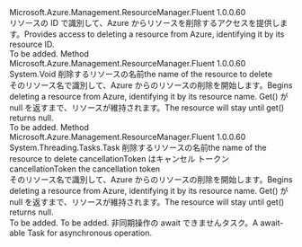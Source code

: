 <Type Name="ISupportsBeginDeletingByName" FullName="Microsoft.Azure.Management.ResourceManager.Fluent.Core.CollectionActions.ISupportsBeginDeletingByName">
  <TypeSignature Language="C#" Value="public interface ISupportsBeginDeletingByName" />
  <TypeSignature Language="ILAsm" Value=".class public interface auto ansi abstract ISupportsBeginDeletingByName" />
  <TypeSignature Language="DocId" Value="T:Microsoft.Azure.Management.ResourceManager.Fluent.Core.CollectionActions.ISupportsBeginDeletingByName" />
  <TypeSignature Language="VB.NET" Value="Public Interface ISupportsBeginDeletingByName" />
  <TypeSignature Language="F#" Value="type ISupportsBeginDeletingByName = interface" />
  <AssemblyInfo>
    <AssemblyName>Microsoft.Azure.Management.ResourceManager.Fluent</AssemblyName>
    <AssemblyVersion>1.0.0.60</AssemblyVersion>
  </AssemblyInfo>
  <Interfaces />
  <Docs>
    <summary>
            <span data-ttu-id="9ceba-101">リソースの ID で識別して、Azure からリソースを削除するアクセスを提供します。</span><span class="sxs-lookup"><span data-stu-id="9ceba-101">Provides access to deleting a resource from Azure, identifying it by its resource ID.</span></span>
            </summary>
    <remarks>To be added.</remarks>
  </Docs>
  <Members>
    <Member MemberName="BeginDeleteByName">
      <MemberSignature Language="C#" Value="public void BeginDeleteByName (string name);" />
      <MemberSignature Language="ILAsm" Value=".method public hidebysig newslot virtual instance void BeginDeleteByName(string name) cil managed" />
      <MemberSignature Language="DocId" Value="M:Microsoft.Azure.Management.ResourceManager.Fluent.Core.CollectionActions.ISupportsBeginDeletingByName.BeginDeleteByName(System.String)" />
      <MemberSignature Language="VB.NET" Value="Public Sub BeginDeleteByName (name As String)" />
      <MemberSignature Language="F#" Value="abstract member BeginDeleteByName : string -&gt; unit" Usage="iSupportsBeginDeletingByName.BeginDeleteByName name" />
      <MemberType>Method</MemberType>
      <AssemblyInfo>
        <AssemblyName>Microsoft.Azure.Management.ResourceManager.Fluent</AssemblyName>
        <AssemblyVersion>1.0.0.60</AssemblyVersion>
      </AssemblyInfo>
      <ReturnValue>
        <ReturnType>System.Void</ReturnType>
      </ReturnValue>
      <Parameters>
        <Parameter Name="name" Type="System.String" />
      </Parameters>
      <Docs>
        <param name="name"><span data-ttu-id="9ceba-102">削除するリソースの名前</span><span class="sxs-lookup"><span data-stu-id="9ceba-102">the name of the resource to delete</span></span></param>
        <summary>
            <span data-ttu-id="9ceba-103">そのリソース名で識別して、Azure からのリソースの削除を開始します。</span><span class="sxs-lookup"><span data-stu-id="9ceba-103">Begins deleting a resource from Azure, identifying it by its resource name.</span></span> <span data-ttu-id="9ceba-104">Get() が null を返すまで、リソースが維持されます。</span><span class="sxs-lookup"><span data-stu-id="9ceba-104">The resource will stay until get() returns null.</span></span>
            </summary>
        <remarks>To be added.</remarks>
      </Docs>
    </Member>
    <Member MemberName="BeginDeleteByNameAsync">
      <MemberSignature Language="C#" Value="public System.Threading.Tasks.Task BeginDeleteByNameAsync (string name, System.Threading.CancellationToken cancellationToken = null);" />
      <MemberSignature Language="ILAsm" Value=".method public hidebysig newslot virtual instance class System.Threading.Tasks.Task BeginDeleteByNameAsync(string name, valuetype System.Threading.CancellationToken cancellationToken) cil managed" />
      <MemberSignature Language="DocId" Value="M:Microsoft.Azure.Management.ResourceManager.Fluent.Core.CollectionActions.ISupportsBeginDeletingByName.BeginDeleteByNameAsync(System.String,System.Threading.CancellationToken)" />
      <MemberSignature Language="F#" Value="abstract member BeginDeleteByNameAsync : string * System.Threading.CancellationToken -&gt; System.Threading.Tasks.Task" Usage="iSupportsBeginDeletingByName.BeginDeleteByNameAsync (name, cancellationToken)" />
      <MemberType>Method</MemberType>
      <AssemblyInfo>
        <AssemblyName>Microsoft.Azure.Management.ResourceManager.Fluent</AssemblyName>
        <AssemblyVersion>1.0.0.60</AssemblyVersion>
      </AssemblyInfo>
      <ReturnValue>
        <ReturnType>System.Threading.Tasks.Task</ReturnType>
      </ReturnValue>
      <Parameters>
        <Parameter Name="name" Type="System.String" />
        <Parameter Name="cancellationToken" Type="System.Threading.CancellationToken" />
      </Parameters>
      <Docs>
        <param name="name"><span data-ttu-id="9ceba-105">削除するリソースの名前</span><span class="sxs-lookup"><span data-stu-id="9ceba-105">the name of the resource to delete</span></span></param>
        <param name="cancellationToken"><span data-ttu-id="9ceba-106">cancellationToken はキャンセル トークン</span><span class="sxs-lookup"><span data-stu-id="9ceba-106">cancellationToken the cancellation token</span></span></param>
        <summary>
            <span data-ttu-id="9ceba-107">そのリソース名で識別して、Azure からのリソースの削除を開始します。</span><span class="sxs-lookup"><span data-stu-id="9ceba-107">Begins deleting a resource from Azure, identifying it by its resource name.</span></span> <span data-ttu-id="9ceba-108">Get() が null を返すまで、リソースが維持されます。</span><span class="sxs-lookup"><span data-stu-id="9ceba-108">The resource will stay until get() returns null.</span></span>
            </summary>
        <returns>To be added.</returns>
        <remarks>To be added.</remarks>
        <return><span data-ttu-id="9ceba-109">非同期操作の await できませんタスク。</span><span class="sxs-lookup"><span data-stu-id="9ceba-109">A await-able Task for asynchronous operation.</span></span></return>
      </Docs>
    </Member>
  </Members>
</Type>